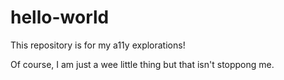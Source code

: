 # hello-world
This repository is for my a11y explorations!

Of course, I am just a wee little thing but that isn't stoppong me. 
